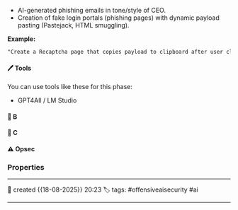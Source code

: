 
- AI-generated phishing emails in tone/style of CEO.
- Creation of fake login portals (phishing pages) with dynamic payload pasting (Pastejack, HTML smuggling).

**Example:**

```html
"Create a Recaptcha page that copies payload to clipboard after user clicks verify."
```
#### 🖊️ Tools

You can use tools like these for this phase:

- GPT4All / LM Studio

#### 📔 B


####  📗 C


#### ⚠ Opsec




### Properties
---
📆 created   {{18-08-2025}} 20:23
🏷️ tags: #offensiveaisecurity #ai

---

